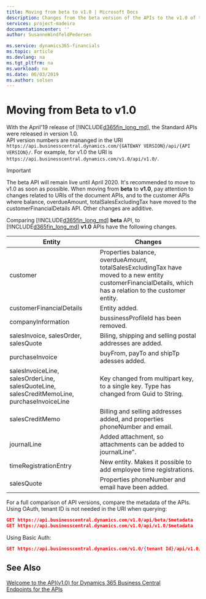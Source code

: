 ```yaml
---
title: Moving from beta to v1.0 | Microsoft Docs
description: Changes from the beta version of the APIs to the v1.0 of the APIs in Dynamics 365 Business Central.
services: project-madeira
documentationcenter: ''
author: SusanneWindfeldPedersen

ms.service: dynamics365-financials
ms.topic: article
ms.devlang: na
ms.tgt_pltfrm: na
ms.workload: na
ms.date: 06/03/2019
ms.author: solsen
---
```


# Moving from Beta to v1.0
With the April'19 release of [!INCLUDE[d365fin_long_md](../../includes/d365fin_long_md.md)], the Standard APIs were released in version 1.0.  
API version numbers are mananged in the URI `https://api.businesscentral.dynamics.com/{GATEWAY VERSION}/api/{API VERSION}/`. For example, for v1.0 the URI is `https://api.businesscentral.dynamics.com/v1.0/api/v1.0/`.

> [!IMPORTANT]  
> The beta API will remain live until April 2020. It's recommended to move to v1.0 as soon as possible. When moving from **beta** to **v1.0**, pay attention to changes related to URIs of the document APIs, and to the customer APIs where balance, overdueAmount, totalSalesExcludingTax have moved to the customerFinancialDetails API. Other changes are additive.  

Comparing [!INCLUDE[d365fin_long_md](../../includes/d365fin_long_md.md)] **beta** API, to [!INCLUDE[d365fin_long_md](../../includes/d365fin_long_md.md)] **v1.0** APIs have the following changes.

|Entity | Changes|
|-------|--------|
|customer|Properties balance, overdueAmount, totalSalesExcludingTax have moved to a new entity customerFinancialDetails, which has a relation to the customer entity.|
|customerFinancialDetails|Entity added.|
|companyInformation |bussinessProfileId has been removed.|
|salesInvoice, salesOrder, salesQuote|Biling, shipping and selling postal addresses are added.|
|purchaseInvoice|buyFrom, payTo and shipTp adesses added.|
|salesInvoiceLine, salesOrderLine, salesQuoteLine, salesCreditMemoLine, purchaseInvoiceLine|Key changed from multipart key, to a single key. Type has changed from Guid to String.|
|salesCreditMemo|Billing and selling addresses added, and properties phoneNumber and email.|
|journalLine|Added attachment, so attachments can be added to journalLine".|
|timeRegistrationEntry|New entity. Makes it possible to add employee time registrations.|
|salesQuote|Properties phoneNumber and email have been added.|

For a full comparison of API versions, compare the metadata of the APIs. Using OAuth, tenant ID is not needed in the URI when querying:

```json 
GET https://api.businesscentral.dynamics.com/v1.0/api/beta/$metadata
GET https://api.businesscentral.dynamics.com/v1.0/api/v1.0/$metadata
```
Using Basic Auth:

```json 
GET https://api.businesscentral.dynamics.com/v1.0/{tenant Id}/api/v1.0/$metadata
```
## See Also
[Welcome to the API(v1.0) for Dynamics 365 Business Central](index.md)  
[Endpoints for the APIs](endpoints-apis-for-dynamics.md)  